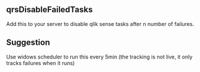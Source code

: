 ## qrsDisableFailedTasks
Add this to your server to disable qlik sense tasks after n number of failures.

## Suggestion
Use widows scheduler to run this every 5min (the tracking is not live, it only tracks failures when it runs)